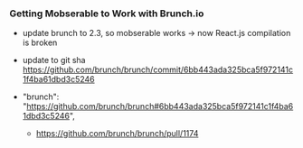 ### Getting Mobserable to Work with Brunch.io

- update brunch to 2.3, so mobserable works
-> now React.js compilation is broken

- update to git sha https://github.com/brunch/brunch/commit/6bb443ada325bca5f972141c1f4ba61dbd3c5246
- "brunch": "https://github.com/brunch/brunch#6bb443ada325bca5f972141c1f4ba61dbd3c5246",
  - https://github.com/brunch/brunch/pull/1174
